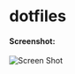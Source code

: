 # dotfiles

#### Screenshot:
![Screen Shot](https://raw.githubusercontent.com/Arigowin/dotfiles/master/screenshots/myDescktop.gif)
